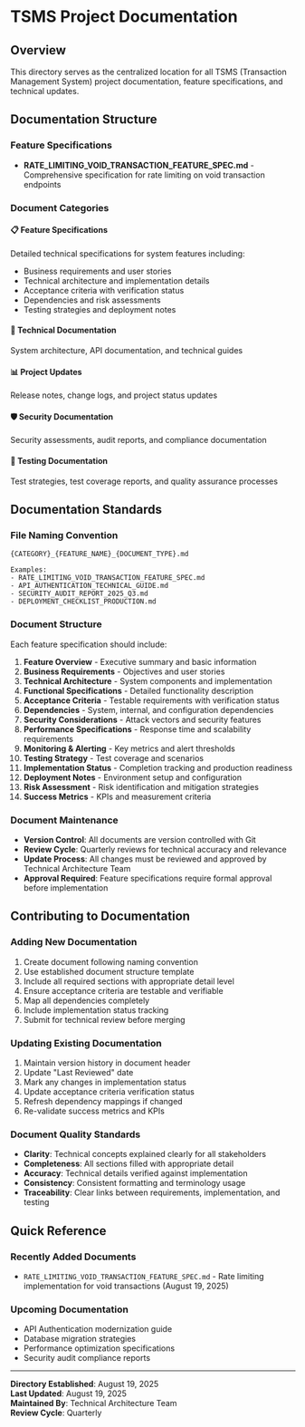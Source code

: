 # TSMS Project Documentation

## Overview
This directory serves as the centralized location for all TSMS (Transaction Management System) project documentation, feature specifications, and technical updates.

## Documentation Structure

### Feature Specifications
- **RATE_LIMITING_VOID_TRANSACTION_FEATURE_SPEC.md** - Comprehensive specification for rate limiting on void transaction endpoints

### Document Categories

#### 📋 **Feature Specifications**
Detailed technical specifications for system features including:
- Business requirements and user stories
- Technical architecture and implementation details
- Acceptance criteria with verification status
- Dependencies and risk assessments
- Testing strategies and deployment notes

#### 🔧 **Technical Documentation**
System architecture, API documentation, and technical guides

#### 📊 **Project Updates**
Release notes, change logs, and project status updates

#### 🛡️ **Security Documentation**
Security assessments, audit reports, and compliance documentation

#### 🧪 **Testing Documentation**
Test strategies, test coverage reports, and quality assurance processes

## Documentation Standards

### File Naming Convention
```
{CATEGORY}_{FEATURE_NAME}_{DOCUMENT_TYPE}.md

Examples:
- RATE_LIMITING_VOID_TRANSACTION_FEATURE_SPEC.md
- API_AUTHENTICATION_TECHNICAL_GUIDE.md
- SECURITY_AUDIT_REPORT_2025_Q3.md
- DEPLOYMENT_CHECKLIST_PRODUCTION.md
```

### Document Structure
Each feature specification should include:
1. **Feature Overview** - Executive summary and basic information
2. **Business Requirements** - Objectives and user stories  
3. **Technical Architecture** - System components and implementation
4. **Functional Specifications** - Detailed functionality description
5. **Acceptance Criteria** - Testable requirements with verification status
6. **Dependencies** - System, internal, and configuration dependencies
7. **Security Considerations** - Attack vectors and security features
8. **Performance Specifications** - Response time and scalability requirements
9. **Monitoring & Alerting** - Key metrics and alert thresholds
10. **Testing Strategy** - Test coverage and scenarios
11. **Implementation Status** - Completion tracking and production readiness
12. **Deployment Notes** - Environment setup and configuration
13. **Risk Assessment** - Risk identification and mitigation strategies
14. **Success Metrics** - KPIs and measurement criteria

### Document Maintenance
- **Version Control**: All documents are version controlled with Git
- **Review Cycle**: Quarterly reviews for technical accuracy and relevance
- **Update Process**: All changes must be reviewed and approved by Technical Architecture Team
- **Approval Required**: Feature specifications require formal approval before implementation

## Contributing to Documentation

### Adding New Documentation
1. Create document following naming convention
2. Use established document structure template
3. Include all required sections with appropriate detail level
4. Ensure acceptance criteria are testable and verifiable
5. Map all dependencies completely
6. Include implementation status tracking
7. Submit for technical review before merging

### Updating Existing Documentation
1. Maintain version history in document header
2. Update "Last Reviewed" date
3. Mark any changes in implementation status
4. Update acceptance criteria verification status
5. Refresh dependency mappings if changed
6. Re-validate success metrics and KPIs

### Document Quality Standards
- **Clarity**: Technical concepts explained clearly for all stakeholders
- **Completeness**: All sections filled with appropriate detail
- **Accuracy**: Technical details verified against implementation
- **Consistency**: Consistent formatting and terminology usage
- **Traceability**: Clear links between requirements, implementation, and testing

## Quick Reference

### Recently Added Documents
- `RATE_LIMITING_VOID_TRANSACTION_FEATURE_SPEC.md` - Rate limiting implementation for void transactions (August 19, 2025)

### Upcoming Documentation
- API Authentication modernization guide
- Database migration strategies
- Performance optimization specifications
- Security audit compliance reports

---

**Directory Established**: August 19, 2025  
**Last Updated**: August 19, 2025  
**Maintained By**: Technical Architecture Team  
**Review Cycle**: Quarterly
